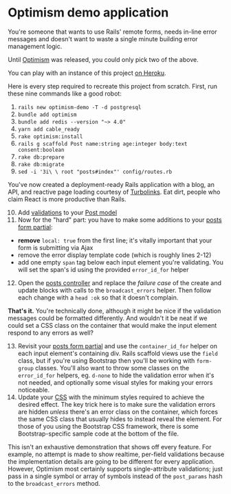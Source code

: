 # Optimism demo application

You're someone that wants to use Rails' remote forms, needs in-line error messages and doesn't want to waste a single minute building error management logic.

Until [Optimism](https://github.com/leastbad/optimism) was released, you could only pick two of the above.

You can play with an instance of this project [on Heroku](https://optimism-demo.herokuapp.com/).

Here is every step required to recreate this project from scratch. First, run these nine commands like a good robot:

1. `rails new optimism-demo -T -d postgresql`
2. `bundle add optimism`
3. `bundle add redis --version "~> 4.0"`
4. `yarn add cable_ready`
5. `rake optimism:install`
6. `rails g scaffold Post name:string age:integer body:text consent:boolean`
7. `rake db:prepare`
8. `rake db:migrate`
9. `sed -i '3i\ \ root "posts#index"' config/routes.rb`

You've now created a deployment-ready Rails application with a blog, an API, and reactive page loading courtesy of [Turbolinks](https://github.com/turbolinks/turbolinks). Eat dirt, people who claim React is more productive than Rails.

10. Add [validations](https://guides.rubyonrails.org/active_record_validations.html#validation-helpers) to your [Post model](https://github.com/leastbad/optimism-demo/blob/master/app/models/post.rb)
11. Now for the "hard" part: you have to make some additions to your [posts form partial](https://github.com/leastbad/optimism-demo/blob/master/app/views/posts/_form.html.erb):

- **remove** `local: true` from the first line; it's vitally important that your form is submitting via Ajax
- remove the error display template code (which is roughly lines 2-12)
- add one empty `span` tag below each input element you're validating. You will set the span's id using the provided `error_id_for` helper

12. Open the [posts controller](https://github.com/leastbad/optimism-demo/blob/master/app/controllers/posts_controller.rb) and replace the _failure case_ of the create and update blocks with calls to the `broadcast_errors` helper. Then follow each change with a `head :ok` so that it doesn't complain.

**That's it.** You're technically done, although it might be nice if the validation messages could be formatted differently. And wouldn't it be neat if we could set a CSS class on the container that would make the input element respond to any errors as well?

13. Revisit your [posts form partial](https://github.com/leastbad/optimism-demo/blob/master/app/views/posts/_form.html.erb) and use the `container_id_for` helper on each input element's containing div. Rails scaffold views use the `field` class, but if you're using Bootstrap then you'll be working with `form-group` classes. You'll also want to throw some classes on the `error_id_for` helpers, eg. `d-none` to hide the validation error when it's not needed, and optionally some visual styles for making your errors noticeable.
14. Update your [CSS](https://github.com/leastbad/optimism-demo/blob/master/app/assets/stylesheets/application.css) with the minimum styles required to achieve the desired effect. The key trick here is to make sure the validation errors are hidden _unless_ there's an error class on the container, which forces the same CSS class that usually hides to instead reveal the element. For those of you using the Bootstrap CSS framework, there is some Bootstrap-specific sample code at the bottom of the file.

This isn't an exhaustive demonstration that shows off every feature. For example, no attempt is made to show realtime, per-field validations because the implementation details are going to be different for every application. However, Optimism most certainly supports single-attribute validations; just pass in a single symbol or array of symbols instead of the `post_params` hash to the `broadcast_errors` method.
